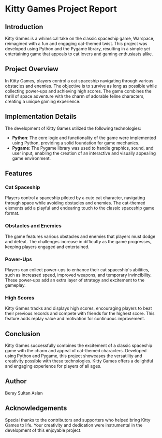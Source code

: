 # Kitty Games Project Report

## Introduction

Kitty Games is a whimsical take on the classic spaceship game, Warspace, reimagined with a fun and engaging cat-themed twist. This project was developed using Python and the Pygame library, resulting in a simple yet entertaining game that appeals to cat lovers and gaming enthusiasts alike.

## Project Overview

In Kitty Games, players control a cat spaceship navigating through various obstacles and enemies. The objective is to survive as long as possible while collecting power-ups and achieving high scores. The game combines the thrill of space adventure with the charm of adorable feline characters, creating a unique gaming experience.

## Implementation Details

The development of Kitty Games utilized the following technologies:

- **Python**: The core logic and functionality of the game were implemented using Python, providing a solid foundation for game mechanics.
- **Pygame**: The Pygame library was used to handle graphics, sound, and user input, enabling the creation of an interactive and visually appealing game environment.

## Features

### Cat Spaceship

Players control a spaceship piloted by a cute cat character, navigating through space while avoiding obstacles and enemies. The cat-themed elements add a playful and endearing touch to the classic spaceship game format.

### Obstacles and Enemies

The game features various obstacles and enemies that players must dodge and defeat. The challenges increase in difficulty as the game progresses, keeping players engaged and entertained.

### Power-Ups

Players can collect power-ups to enhance their cat spaceship's abilities, such as increased speed, improved weapons, and temporary invincibility. These power-ups add an extra layer of strategy and excitement to the gameplay.

### High Scores

Kitty Games tracks and displays high scores, encouraging players to beat their previous records and compete with friends for the highest score. This feature adds replay value and motivation for continuous improvement.

## Conclusion

Kitty Games successfully combines the excitement of a classic spaceship game with the charm and appeal of cat-themed characters. Developed using Python and Pygame, this project showcases the versatility and creativity possible with these technologies. Kitty Games offers a delightful and engaging experience for players of all ages.

## Author

Beray Sultan Aslan

## Acknowledgements

Special thanks to the contributors and supporters who helped bring Kitty Games to life. Your creativity and dedication were instrumental in the development of this enjoyable project.
